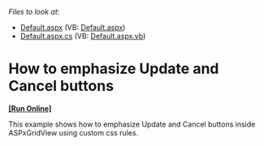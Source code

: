 <!-- default file list -->
*Files to look at*:

* [Default.aspx](./CS/WebSite/Default.aspx) (VB: [Default.aspx](./VB/WebSite/Default.aspx))
* [Default.aspx.cs](./CS/WebSite/Default.aspx.cs) (VB: [Default.aspx.vb](./VB/WebSite/Default.aspx.vb))
<!-- default file list end -->
# How to emphasize Update and Cancel buttons
<!-- run online -->
**[[Run Online]](https://codecentral.devexpress.com/e357/)**
<!-- run online end -->


<p>This example shows how to emphasize Update and Cancel buttons inside ASPxGridView using custom css rules.</p>

<br/>


